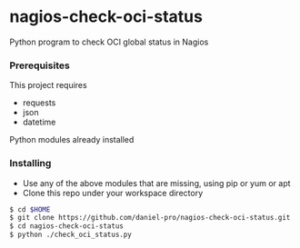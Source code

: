 # nagios-check-oci-status
Python program to check OCI global status in Nagios


### Prerequisites

This project requires 
* requests
* json
* datetime

Python modules already installed 

### Installing

* Use any of the above modules that are missing, using pip or yum or apt
* Clone this repo under your workspace directory

```sh
$ cd $HOME
$ git clone https://github.com/daniel-pro/nagios-check-oci-status.git
$ cd nagios-check-oci-status
$ python ./check_oci_status.py
```

